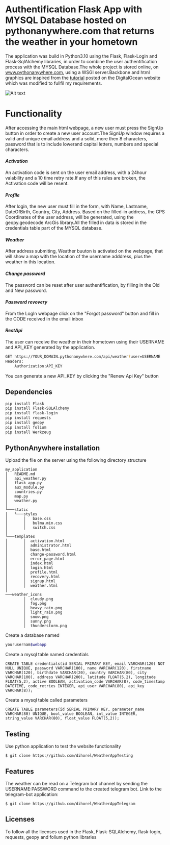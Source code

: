 # Authentification Flask App with MYSQL Database hosted on pythonanywhere.com that returns the weather in your hometown

The application was build in Python3.10 using the Flask, Flask-Login and Flask-SqlAlchemy libraries, in order to combine the user authentification process with the MYSQL Database.The whole project is stored online, on www.pythonanywhere.com, using a WSGI server.Backbone and html graphics are inspired from the [tutorial] posted on the DigitalOcean website which was modified to fullfil my requirements.

<img src="screenshot.png" alt="Alt text" title="Optional title">

# Functionality
After accessing the main html webpage, a new user must press the SignUp button in order to create a new user account.The SignUp window requires a valid and unique email address and a solid, more then 8 characters, password that is to include lowerand capital letters, numbers and special characters. 
#### _Activation_
An activation code is sent on the user email address, with a 24hour valability and a 10 time retry rate.If any of this rules are broken, the Activation code will be resent.
#### _Profile_
After login, the new user must fill in the form, with Name, Lastname, DateOfBirth, Country, City, Address. Based on the filled-in address, the GPS Coordinates of the user address, will be generated, using the geopy.geodecode ArcGis library.All the filled in data is stored in the credentials table part of the MYSQL database.
#### _Weather_
After address submiting, Weather buuton is activated on the webpage, that will show a map with the location of the username adddress, plus the weather in this location.
#### _Change password_
The password can be reset after user authentification, by filling in the Old and New password.
#### _Password revovery_
From the LogIn webpage click on the "Forgot password" button and fill in the CODE received in the email inbox
#### _RestApi_
The user can receive the weather in their hometown using their USERNAME and API_KEY generated by the application.
```sh
GET https://YOUR_DOMAIN.pythonanywhere.com/api/weather?user=USERNAME
Headers:
    Authorization:API_KEY
```
You can generate a new API_KEY by clicking the "Renew Api Key" button

## Dependencies
```bash
pip install Flask
pip install Flask-SQLAlchemy
pip install flask-login
pip install requests
pip install geopy
pip install folium
pip install Werkzeug
```

## PythonAnywhere installation
Upload the file on the server using the following directory structure
```
my_application
│   README.md
│   api_weather.py
│   flask_app.py
│   aux_module.py
│   countries.py
│   map.py
│   weather.py
│
└───static
│   └───styles
│       │   base.css
│       │   bulma.min.css
│       │   switch.css  
│ 
└───templates
│       │  activation.html
│       │  administrator.html
│       │  base.html
│       │  change-password.html
│       │  error_page.html
│       │  index.html
│       │  login.html
│       │  profile.html
│       │  recovery.html
│       │  signup.html
│       │  weather.html
│
───weather_icons
        │  cloudy.png
        │  fog.png
        │  heavy_rain.png
        │  light_rain.png
        │  snow.png
        │  sunny.png
        │  thunderstorm.png
```
Create a database named 
```bash
yourusernam$webapp
```
Create a mysql table named credentials
```mysql
CREATE TABLE credentials(id SERIAL PRIMARY KEY, email VARCHAR(120) NOT NULL UNIQUE, password VARCHAR(100), name VARCHAR(120), firstname VARCHAR(120), birthdate VARCHAR(20), country VARCHAR(80), city VARCHAR(100), address VARCHAR(200), latitude FLOAT(5,2), longitude FLOAT(5,2), active BOOLEAN, activation_code VARCHAR(8), code_timestamp DATETIME, code_retries INTEGER, api_user VARCHAR(80), api_key VARCHAR(8));
```

Create a mysql table called parameters
```mysql
CREATE TABLE parameters(id SERIAL PRIMARY KEY, parameter_name VARCHAR(80) UNIQUE, bool_value BOOLEAN, int_value INTEGER, string_value VARCHAR(80), float_value FLOAT(5,2));
```

## Testing
Use python application to test the website functionality
```git bash
$ git clone https://github.com/dihorel/WeatherAppTesting
```


## Features
The weather can be read on a Telegram bot channel by sending the USERNAME:PASSWORD command to the created telegram bot.
Link to the telegram-bot application:
```git bash
$ git clone https://github.com/dihorel/WeatherAppTelegram
```

## Licenses
To follow all the licenses used in the Flask, Flask-SQLAlchemy, flask-login, requests, geopy and folium python libraries



[tutorial]: <https://www.digitalocean.com/community/tutorials/how-to-add-authentication-to-your-app-with-flask-login>
